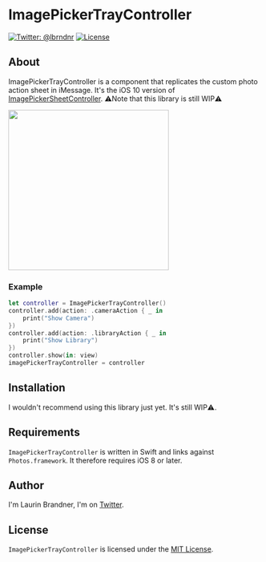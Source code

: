 # ImagePickerTrayController

[![Twitter: @lbrndnr](https://img.shields.io/badge/contact-@lbrndnr-blue.svg?style=flat)](https://twitter.com/lbrndnr)
[![License](http://img.shields.io/badge/license-MIT-green.svg?style=flat)](https://github.com/lbrndnr/ImagePickerTrayController/blob/master/LICENSE)

## About
ImagePickerTrayController is a component that replicates the custom photo action sheet in iMessage. It's the iOS 10 version of  [ImagePickerSheetController](https://github.com/lbrndnr/ImagePickerSheetController). 
⚠️Note that this library is still WIP⚠️

<img src="https://raw.githubusercontent.com/lbrndnr/ImagePickerTrayController/master/Screenshots/Example.png" width="320">

### Example

```swift
let controller = ImagePickerTrayController()
controller.add(action: .cameraAction { _ in
    print("Show Camera")
})
controller.add(action: .libraryAction { _ in
    print("Show Library")
})
controller.show(in: view)
imagePickerTrayController = controller
```

## Installation

I wouldn't recommend using this library just yet. It's still WIP⚠️.

## Requirements
`ImagePickerTrayController` is written in Swift and links against `Photos.framework`. It therefore requires iOS 8 or later.

## Author
I'm Laurin Brandner, I'm on [Twitter](https://twitter.com/lbrndnr).

## License
`ImagePickerTrayController` is licensed under the [MIT License](http://opensource.org/licenses/mit-license.php).
